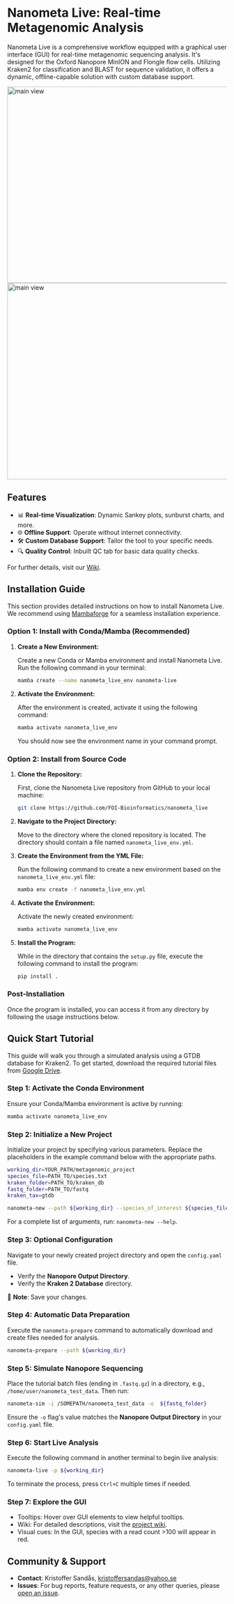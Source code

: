 # Nanometa Live: Real-time Metagenomic Analysis

Nanometa Live is a comprehensive workflow equipped with a graphical user interface (GUI) for real-time metagenomic sequencing analysis. It's designed for the Oxford Nanopore MinION and Flongle flow cells. Utilizing Kraken2 for classification and BLAST for sequence validation, it offers a dynamic, offline-capable solution with custom database support.


<img src="https://github.com/FOI-Bioinformatics/nanometa_live/blob/main/screenshots/main_tab.png" alt="main view" width="900" height="450">

<img src="https://github.com/FOI-Bioinformatics/nanometa_live/blob/main/screenshots/sankey_plot.png" alt="main view" width="900" height="450">

## Features

- 📊 **Real-time Visualization**: Dynamic Sankey plots, sunburst charts, and more.
- 🌐 **Offline Support**: Operate without internet connectivity.
- 🛠️ **Custom Database Support**: Tailor the tool to your specific needs.
- 🔍 **Quality Control**: Inbuilt QC tab for basic data quality checks.
  
For further details, visit our [Wiki](https://github.com/FOI-Bioinformatics/nanometa_live/wiki).


## Installation Guide
This section provides detailed instructions on how to install Nanometa Live. We recommend using [Mambaforge](https://github.com/conda-forge/miniforge#mambaforge) for a seamless installation experience.

### Option 1: Install with Conda/Mamba (Recommended)

1. **Create a New Environment:**

    Create a new Conda or Mamba environment and install Nanometa Live. Run the following command in your terminal:

    ```bash
    mamba create --name nanometa_live_env nanometa-live
    ```

2. **Activate the Environment:**

    After the environment is created, activate it using the following command:

    ```bash
    mamba activate nanometa_live_env
    ```

    You should now see the environment name in your command prompt.

### Option 2: Install from Source Code

1. **Clone the Repository:**

    First, clone the Nanometa Live repository from GitHub to your local machine:

    ```bash
    git clone https://github.com/FOI-Bioinformatics/nanometa_live
    ```

2. **Navigate to the Project Directory:**

    Move to the directory where the cloned repository is located. The directory should contain a file named `nanometa_live_env.yml`.

3. **Create the Environment from the YML File:**

    Run the following command to create a new environment based on the `nanometa_live_env.yml` file:

    ```bash
    mamba env create -f nanometa_live_env.yml
    ```

4. **Activate the Environment:**

    Activate the newly created environment:

    ```bash
    mamba activate nanometa_live_env
    ```

5. **Install the Program:**

    While in the directory that contains the `setup.py` file, execute the following command to install the program:

    ```bash
    pip install .
    ```

### Post-Installation

Once the program is installed, you can access it from any directory by following the usage instructions below.

## Quick Start Tutorial

This guide will walk you through a simulated analysis using a GTDB database for Kraken2. To get started, download the required tutorial files from [Google Drive](https://drive.google.com/drive/folders/1fjAihcPw409Pw8C3z_YPQnBnRMuoDE4u?usp=sharing).



### Step 1: Activate the Conda Environment
Ensure your Conda/Mamba environment is active by running:

```bash
mamba activate nanometa_live_env
```

### Step 2: Initialize a New Project
Initialize your project by specifying various parameters. Replace the placeholders in the example command below with the appropriate paths.

```bash
working_dir=YOUR_PATH/metagenomic_project
species_file=PATH_TO/species.txt
kraken_folder=PATH_TO/kraken_db
fastq_folder=PATH_TO/fastq
kraken_tax=gtdb

nanometa-new --path ${working_dir} --species_of_interest ${species_file} --nanopore_output_directory  ${fastq_folder} --kraken_db ${kraken_folder} --kraken_taxonomy ${kraken_tax}
```

For a complete list of arguments, run: `nanometa-new --help`.


### Step 3: Optional Configuration
Navigate to your newly created project directory and open the `config.yaml` file.

- Verify the **Nanopore Output Directory**.
- Verify the **Kraken 2 Database** directory.

📝 **Note**: Save your changes.


### Step 4: Automatic Data Preparation
Execute the `nanometa-prepare` command to automatically download and create files needed for analysis.

```bash
nanometa-prepare --path ${working_dir} 
```

### Step 5: Simulate Nanopore Sequencing
Place the tutorial batch files (ending in `.fastq.gz`) in a directory, e.g., `/home/user/nanometa_test_data`. Then run:

```bash
nanometa-sim -i /SOMEPATH/nanometa_test_data -o  ${fastq_folder}
```

Ensure the `-o` flag's value matches the **Nanopore Output Directory** in your `config.yaml` file.


### Step 6: Start Live Analysis
Execute the following command in another terminal to begin live analysis:

```bash
nanometa-live -p ${working_dir}
```

To terminate the process, press `Ctrl+C` multiple times if needed.

### Step 7: Explore the GUI
- Tooltips: Hover over GUI elements to view helpful tooltips.
- Wiki: For detailed descriptions, visit the [project wiki](https://github.com/FOI-Bioinformatics/nanometa_live/wiki).
- Visual cues: In the GUI, species with a read count >100 will appear in red.



## Community & Support

- **Contact**: Kristoffer Sandås, [kristoffersandas@yahoo.se](mailto:kristoffersandas@yahoo.se)
- **Issues**: For bug reports, feature requests, or any other queries, please [open an issue](https://github.com/FOI-Bioinformatics/nanometa_live/issues).

